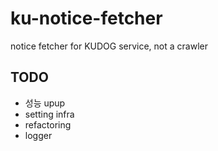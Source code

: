# ku-notice-fetcher

notice fetcher for KUDOG service, not a crawler

## TODO

- 성능 upup
- setting infra
- refactoring
- logger
